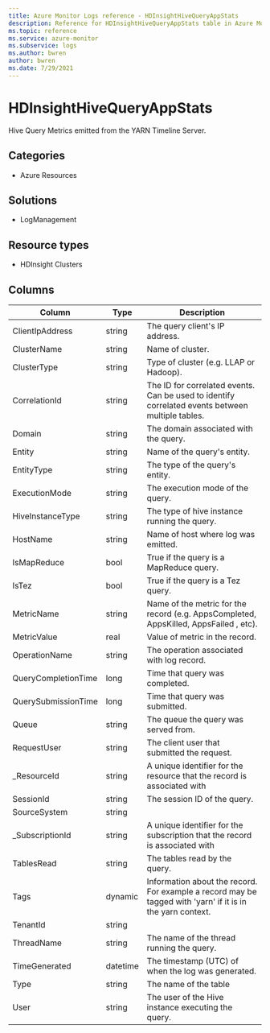 ```yaml
---
title: Azure Monitor Logs reference - HDInsightHiveQueryAppStats
description: Reference for HDInsightHiveQueryAppStats table in Azure Monitor Logs.
ms.topic: reference
ms.service: azure-monitor
ms.subservice: logs
ms.author: bwren
author: bwren
ms.date: 7/29/2021
---
```


# HDInsightHiveQueryAppStats

 Hive Query Metrics emitted from the YARN Timeline Server.

## Categories

- Azure Resources
## Solutions

- LogManagement
## Resource types

- HDInsight Clusters




## Columns

|Column|Type|Description|
|---|---|---|
|ClientIpAddress|string|The query client's IP address.|
|ClusterName|string|Name of cluster.|
|ClusterType|string|Type of cluster (e.g. LLAP or Hadoop).|
|CorrelationId|string|The ID for correlated events. Can be used to identify correlated events between multiple tables.|
|Domain|string|The domain associated with the query.|
|Entity|string|Name of the query's entity.|
|EntityType|string|The type of the query's entity.|
|ExecutionMode|string|The execution mode of the query.|
|HiveInstanceType|string|The type of hive instance running the query.|
|HostName|string|Name of host where log was emitted.|
|IsMapReduce|bool|True if the query is a MapReduce query.|
|IsTez|bool|True if the query is a Tez query.|
|MetricName|string|Name of the metric for the record (e.g. AppsCompleted, AppsKilled, AppsFailed , etc).|
|MetricValue|real|Value of metric in the record.|
|OperationName|string|The operation associated with log record.|
|QueryCompletionTime|long|Time that query was completed.|
|QuerySubmissionTime|long|Time that query was submitted.|
|Queue|string|The queue the query was served from.|
|RequestUser|string|The client user that submitted the request.|
|_ResourceId|string|A unique identifier for the resource that the record is associated with|
|SessionId|string|The session ID of the query.|
|SourceSystem|string||
|_SubscriptionId|string|A unique identifier for the subscription that the record is associated with|
|TablesRead|string|The tables read by the query.|
|Tags|dynamic|Information about the record. For example a record may be tagged with 'yarn' if it is in the yarn context.|
|TenantId|string||
|ThreadName|string|The name of the thread running the query.|
|TimeGenerated|datetime|The timestamp (UTC) of when the log was generated.|
|Type|string|The name of the table|
|User|string|The user of the Hive instance executing the query.|
